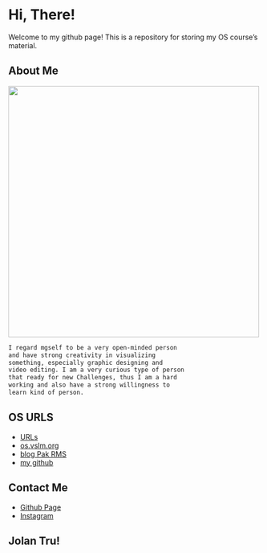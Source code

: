 # Hi, There!
Welcome to my github page!
This is a repository for storing my OS course’s material.

## About Me
<img src= "https://i.ibb.co/TcNwKrC/myphoto.png" width="500">

```markdown
I regard mgself to be a very open-minded person
and have strong creativity in visualizing
something, especially graphic designing and
video editing. I am a very curious type of person
that ready for new Challenges, thus I am a hard
working and also have a strong willingness to
learn kind of person.
```

## OS URLS
* [URLs](URLs/)
* [os.vslm.org](https://os.vlsm.org/)
* [blog Pak RMS](https://rahmatm.samik-ibrahim.vlsm.org/)
* [my github](https://github.com/hasanahnur303/)


## Contact Me
* [Github Page](https://hasanahnur303.github.io/os201/)
* [Instagram](https://instagram.com/_hasanahhur)

## Jolan Tru!
